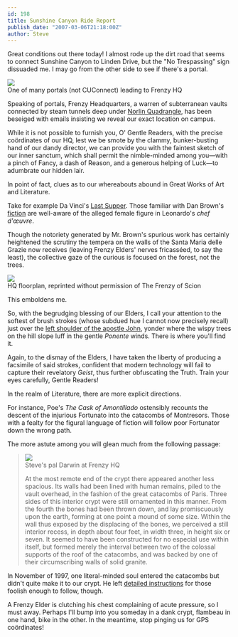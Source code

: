 ```yaml
---
id: 198
title: Sunshine Canyon Ride Report
publish_date: "2007-03-06T21:18:00Z"
author: Steve
---
```


Great conditions out there today! I almost rode up the dirt road that seems to connect Sunshine Canyon to Linden Drive, but the "No Trespassing" sign dissuaded me. I may go from the other side to see if there's a portal.

[![](http://lh4.ggpht.com/_zoD15FRZxcs/SvS3_D6TPrI/AAAAAAAACPg/-0tAoIrl70Y/s2400/frenzy-hq-entry.jpg)](http://picasaweb.google.com/lh/photo/totFXhA7e8M474W_V6xyhg?feat=embedwebsite)  
One of many portals (not CUConnect) leading to Frenzy HQ

Speaking of portals, Frenzy Headquarters, a warren of subterranean vaults connected by steam tunnels deep under [Norlin Quadrangle](http://www.colorado.edu/campusmap/map.html?bldg=W-NQ&x=28&y=9), has been beseiged with emails insisting we reveal our exact location on campus.

While it is not possible to furnish you, O' Gentle Readers, with the precise coördinates of our HQ, lest we be smote by the clammy, bunker-busting hand of our dandy director, we can provide you with the faintest sketch of our inner sanctum, which shall permit the nimble-minded among you—with a pinch of Fancy, a dash of Reason, and a generous helping of Luck—to adumbrate our hidden lair.

In point of fact, clues as to our whereabouts abound in Great Works of Art and Literature.

Take for example Da Vinci's [Last Supper](http://upload.wikimedia.org/wikipedia/commons/thumb/0/08/Leonardo_da_Vinci_%281452-1519%29_-_The_Last_Supper_%281495-1498%29.jpg/800px-Leonardo_da_Vinci_%281452-1519%29_-_The_Last_Supper_%281495-1498%29.jpg). Those familiar with Dan Brown's [fiction](http://en.wikipedia.org/wiki/The_Da_Vinci_Code) are well-aware of the alleged female figure in Leonardo's _chef d'œuvre_.

Though the notoriety generated by Mr. Brown's spurious work has certainly heightened the scrutiny the tempera on the walls of the Santa Maria delle Grazie now receives (leaving Frenzy Elders' nerves fricasséed, to say the least), the collective gaze of the curious is focused on the forest, not the trees.

[![](http://lh6.ggpht.com/_zoD15FRZxcs/SvS4ubaMa4I/AAAAAAAACPo/Jr1hkui5Mr8/s2400/frenzy-hq-floorplan.jpg)](http://picasaweb.google.com/lh/photo/XrTaGIWXoRLXwAfSjMHwCQ?feat=embedwebsite)  
HQ floorplan, reprinted without permission of The Frenzy of Scion

This emboldens me.

So, with the begrudging blessing of our Elders, I call your attention to the softest of brush strokes (whose subdued hue I cannot now precisely recall) just over the [left shoulder of the apostle John](http://www.italianfrescoes.com/img/Last-Supper.jpg), yonder where the wispy trees on the hill slope luff in the gentle _Ponente_ winds. There is where you'll find it.

Again, to the dismay of the Elders, I have taken the liberty of producing a facsimile of said strokes, confident that modern technology will fail to capture their revelatory _Geist_, thus further obfuscating the Truth. Train your eyes carefully, Gentle Readers!

In the realm of Literature, there are more explicit directions.

For instance, Poe's _The Cask of Amontillado_ ostensibly recounts the descent of the injurious Fortunato into the catacombs of Montresors. Those with a fealty for the figural language of fiction will follow poor Fortunator down the wrong path.

The more astute among you will glean much from the following passage:

> [![](http://lh6.ggpht.com/_MLtKexEhbk0/SsGNkUCTyCI/AAAAAAAABRw/IwbW1wZBEwM/s2400/15.JPG)](http://picasaweb.google.com/icegulch14/ParisTrip#5386742284305025058)  
> Steve's pal Darwin at Frenzy HQ
>
> At the most remote end of the crypt there appeared another less spacious. Its walls had been lined with human remains, piled to the vault overhead, in the fashion of the great catacombs of Paris. Three sides of this interior crypt were still ornamented in this manner. From the fourth the bones had been thrown down, and lay promiscuously upon the earth, forming at one point a mound of some size. Within the wall thus exposed by the displacing of the bones, we perceived a still interior recess, in depth about four feet, in width three, in height six or seven. It seemed to have been constructed for no especial use within itself, but formed merely the interval between two of the colossal supports of the roof of the catacombs, and was backed by one of their circumscribing walls of solid granite.

In November of 1997, one literal-minded soul entered the catacombs but didn't quite make it to our crypt. He left [detailed instructions](http://members.tripod.com/~cutunnel/zjournal1.html) for those foolish enough to follow, though.

A Frenzy Elder is clutching his chest complaining of acute pressure, so I must away. Perhaps I'll bump into you someday in a dank crypt, flambeau in one hand, bike in the other. In the meantime, stop pinging us for GPS coördinates!
